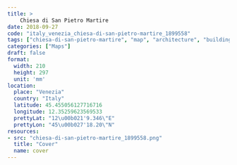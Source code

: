 ```yaml
---
title: > 
    Chiesa di San Pietro Martire
date: 2018-09-27
code: "italy_venezia_chiesa-di-san-pietro-martire_1899558"
tags: ["chiesa-di-san-pietro-martire", "map", "architecture", "buildings", "Venezia", "Italy"]
categories: ["Maps"]
draft: false
format:
  width: 210
  height: 297
  unit: 'mm'
location:
  place: "Venezia"
  country: "Italy"
  latitude: 45.455056127716716
  longitude: 12.35259623569533
  prettyLat: "12\u00b021'9.346\"E"
  prettyLon: "45\u00b027'18.20\"N"
resources:
- src: "chiesa-di-san-pietro-martire_1899558.png"
  title: "Cover"
  name: cover
---
```

